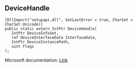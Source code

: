 ## DeviceHandle

```
[DllImport("setupapi.dll", SetLastError = true, CharSet = CharSet.Unicode)]
public static extern IntPtr DeviceHandle(
   IntPtr DeviceInfoSet,
   ref DeviceInterfaceData InterfaceData,
   IntPtr DeviceInstancePath,
   uint Flags
);
```

Microsoft documentation: [Link](https://learn.microsoft.com/en-us/windows/win32/api/dxva2api/nf-dxva2api-idirect3ddevicemanager9-opendevicehandle)
